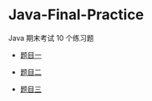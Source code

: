 # Java-Final-Practice

Java 期末考试 10 个练习题

- [题目一](https://github.com/WaringHu/Java-Final-Practice/blob/master/Exercise-1/%E9%A2%98%E7%9B%AE.md)

- [题目二](https://github.com/WaringHu/Java-Final-Practice/blob/master/Exercise-2/%E9%A2%98%E7%9B%AE.md)

- [题目三](https://github.com/WaringHu/Java-Final-Practice/blob/master/Exercise-3/%E9%A2%98%E7%9B%AE.md)

